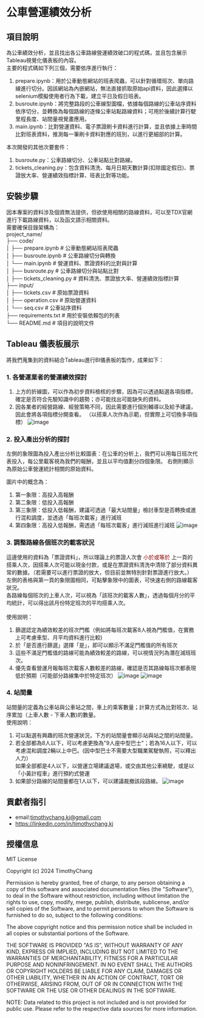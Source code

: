 # 公車營運績效分析

## 項目說明
為公車績效分析，並且找出各公車路線營運績效破口的程式碼，並且包含展示Tableau視覺化儀表板的內容。 <br>
主要的程式碼如下列三個，需要依序進行執行： <br>
1. prepare.ipynb：用於公車動態網站的班表爬蟲，可以針對循環班次、單向路線進行切分。因該網站為內嵌網站，無法直接抓取原始api資料，因此選擇以selenium模擬使用者行為下載，建立平日及假日班表。
2. busroute.ipynb：將完整路段的公車線型圖檔，依據每個路線的公車站序資料依序切分，並轉換為每個路線的逐條公車站點路線資料；可用於後續計算行駛里程長度、站間量視覺畫應用。
3. main.ipynb：比對營運資料、電子票證刷卡資料進行計算，並且依據上車時間比對班表資料，推測每一筆刷卡資料對應的班別，以進行更細部的計算。

本次開發的其他次要套件：
1. busroute.py：公車路線切分、公車站點比對路線。
2. tickets_cleaning.py：包含資料清洗、每月日期天數計算(扣除國定假日)、票證放大率、營運績效指標計算、班表比對等功能。

## 安裝步驟
因本專案的資料涉及個資無法提供，但欲使用相關的路線資料，可以至TDX官網進行下載路線資料，以及函文請示相關資料。 <br>
需要確保目錄架構為： <br>
project_name/ <br>
├── code/ <br>
│   ├── prepare.ipynb      # 公車動態網站班表爬蟲 <br>
│   ├── busroute.ipynb     # 公車路線切分與轉換 <br>
│   └── main.ipynb         # 營運資料、票證資料的比對與計算 <br>
│   ├── busroute.py        # 公車路線切分與站點比對 <br>
│   ├── tickets_cleaning.py # 資料清洗、票證放大率、營運績效指標計算 <br>
├── input/ <br>
│   ├── tickets.csv        # 原始票證資料 <br>
│   ├── operation.csv      # 原始營運資料 <br>
│   └── seq.csv            # 公車站序資料 <br>
├── requirements.txt       # 用於安裝依賴包的列表 <br>
└── README.md              # 項目的說明文件 <br>


## Tableau 儀表板展示
將我們蒐集到的資料結合Tableau進行BI儀表板的製作，成果如下：
### 1. 各營運業者的營運績效探討
1. 上方的折線圖，可以作為初步資料檢核的步驟，因為可以透過點選各項指標，確定是否符合先驗知識中的趨勢；亦可能找出可能缺失的資料。
2. 因各業者的經營路線、經營策略不同，因此需要進行個別輔導以及給予建議，因此會將各項指標分開查看。
（以搭乘人次作為示範，但實際上可切換多項指標）
![image](https://github.com/user-attachments/assets/b2eef205-7514-403a-9f9a-ce23b31f6cc8)


### 2. 投入產出分析的探討
左側的象限圖為投入產出分析比較圖表：在公車的分析上，我們可以用每日班次代表投入，每公里載客視為我們的報酬，並且以平均值劃分四個象限。
右側則顯示為原始公車營運統計相關的原始資料。

圖片中的概念為：
1. 第一象限：高投入高報酬
2. 第二象限：低投入高報酬
3. 第三象限：低投入低報酬，建議可透過「最大站間量」檢討車型是否轉換或進行混和調度，並透過「每班次載客」進行減班
4. 第四象限：高投入低報酬，需透過「每班次載客」進行減班進行減班
![image](https://github.com/user-attachments/assets/93ff6740-9479-40a5-bf27-2bda1101dc02)


### 3. 調整路線各個班次的載客狀況
這邊使用的資料為「票證資料」，所以理論上的票證人次會 <font color=#800000>小於或等於</font> 上一頁的搭乘人次，因搭乘人次可能以現金付款，或是在票證資料清洗中清除了部分資料異常的數據。（若需要可以進行票證的放大，但目前並無特別針對票證進行放大。）<br>
左側的表格與第一頁的象限圖相同，可點擊象限中的圖表，可快速右側的路線載客狀況。<br>
各路線每個班次的上車人次，可以視為「該班次的載客人數」，透過每個月分的平均統計，可以得出該月份特定班次的平均搭乘人次。<br>
<br>
使用說明：
1. 篩選認定為績效較差的班次門檻（例如將每班次載客8人視為門檻值，在實務上可考慮車型、月平均資料進行比較)
2. 於「是否進行篩選」選擇「是」，即可以顯示不滿足門檻值的所有班次
3. 這些不滿足門檻值的路線可能為績效較差的路線，可以視情況列為潛在減班班次。
4. 優先查看營運月報每班次載客人數較差的路線，確認是否其路線每班次都表現低於預期（可能部分路線集中於特定班次）
![image](https://github.com/user-attachments/assets/d70e0acf-4acb-4ef5-97dd-0ccee8eb717f)
![image](https://github.com/user-attachments/assets/787d1c18-50b6-425e-90b6-ae6b3c89bbd4)


### 4. 站間量
站間量的定義為公車站與公車站之間，車上的乘客數量；計算方式為比對班次、站序累加（上車人數 - 下車人數)的數量。
<br>
使用說明：
1. 可以點選有興趣的班次營運狀況，下方的站間量會顯示站與站之間的站間量。
2. 若全部都為8人以下，可以考慮更換為"9人座中型巴士"；若為16人以下，可以考慮混和調度2輛以上中巴。(因中型巴士不需要大型職業駕駛執照，可以釋出人力）<br>如果全部都是4人以下，以營運立場建議退場，或交由其他公車繞駛，或是以「小黃計程車」進行預約式營運
3. 如果部分路線的站間量都在1人以下，可以建議裁撤該段路線。
![image](https://github.com/user-attachments/assets/e44eaa99-43cc-4cca-886c-2d92d7b095e4)

## 貢獻者指引
* email:timothychang.kj@gmail.com
* https://linkedin.com/in/timothychang.kj

## 授權信息
MIT License

Copyright (c) 2024 TimothyChang

Permission is hereby granted, free of charge, to any person obtaining a copy
of this software and associated documentation files (the "Software"), to deal
in the Software without restriction, including without limitation the rights
to use, copy, modify, merge, publish, distribute, sublicense, and/or sell
copies of the Software, and to permit persons to whom the Software is
furnished to do so, subject to the following conditions:

The above copyright notice and this permission notice shall be included in all
copies or substantial portions of the Software.

THE SOFTWARE IS PROVIDED "AS IS", WITHOUT WARRANTY OF ANY KIND, EXPRESS OR
IMPLIED, INCLUDING BUT NOT LIMITED TO THE WARRANTIES OF MERCHANTABILITY,
FITNESS FOR A PARTICULAR PURPOSE AND NONINFRINGEMENT. IN NO EVENT SHALL THE
AUTHORS OR COPYRIGHT HOLDERS BE LIABLE FOR ANY CLAIM, DAMAGES OR OTHER
LIABILITY, WHETHER IN AN ACTION OF CONTRACT, TORT OR OTHERWISE, ARISING FROM,
OUT OF OR IN CONNECTION WITH THE SOFTWARE OR THE USE OR OTHER DEALINGS IN
THE SOFTWARE.

NOTE: Data related to this project is not included and is not provided for public use. Please refer to the respective data sources for more information.




